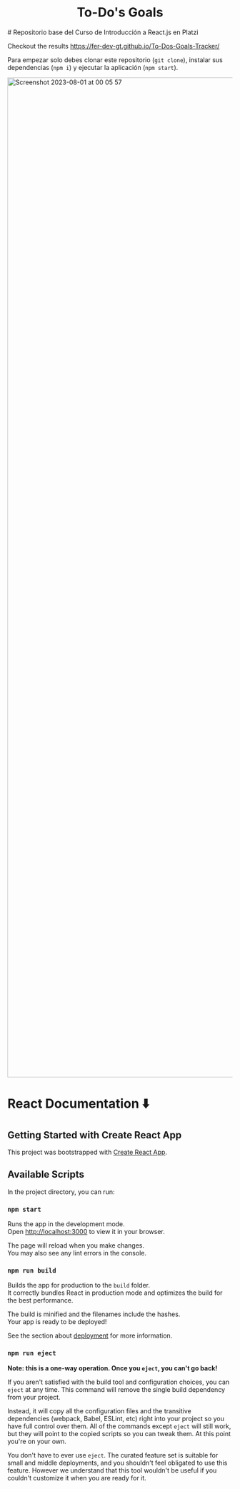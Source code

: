 <h1 align="center" id="title">To-Do's Goals</h1>
# Repositorio base del Curso de Introducción a React.js en Platzi

Checkout the results https://fer-dev-gt.github.io/To-Dos-Goals-Tracker/

Para empezar solo debes clonar este repositorio (`git clone`), instalar sus dependencias (`npm i`) y ejecutar la aplicación (`npm start`).


<img width="2240" alt="Screenshot 2023-08-01 at 00 05 57" src="https://github.com/Fer-dev-gt/react-project/assets/119085740/3b02e55d-341f-4bef-a45a-f21f30b33dfc">

# React Documentation ⬇️
## Getting Started with Create React App

This project was bootstrapped with [Create React App](https://github.com/facebook/create-react-app).

## Available Scripts

In the project directory, you can run:

### `npm start`

Runs the app in the development mode.\
Open [http://localhost:3000](http://localhost:3000) to view it in your browser.

The page will reload when you make changes.\
You may also see any lint errors in the console.

### `npm run build`

Builds the app for production to the `build` folder.\
It correctly bundles React in production mode and optimizes the build for the best performance.

The build is minified and the filenames include the hashes.\
Your app is ready to be deployed!

See the section about [deployment](https://facebook.github.io/create-react-app/docs/deployment) for more information.

### `npm run eject`

**Note: this is a one-way operation. Once you `eject`, you can't go back!**

If you aren't satisfied with the build tool and configuration choices, you can `eject` at any time. This command will remove the single build dependency from your project.

Instead, it will copy all the configuration files and the transitive dependencies (webpack, Babel, ESLint, etc) right into your project so you have full control over them. All of the commands except `eject` will still work, but they will point to the copied scripts so you can tweak them. At this point you're on your own.

You don't have to ever use `eject`. The curated feature set is suitable for small and middle deployments, and you shouldn't feel obligated to use this feature. However we understand that this tool wouldn't be useful if you couldn't customize it when you are ready for it.

